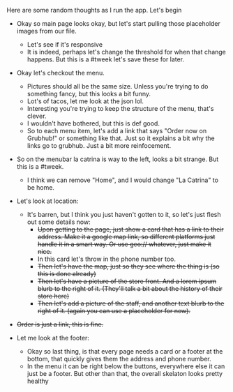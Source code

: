 Here are some random thoughts as I run the app.
Let's begin

* Okay so main page looks okay, but let's start pulling those placeholder images from our file.
	* Let's see if it's responsive 
	* It is indeed, perhaps let's change the threshold for when that change happens. But this is a #tweek let's save these for later.

* Okay let's checkout the menu.
	* Pictures should all be the same size. Unless you're trying to do something fancy, but this looks a bit funny.
	* Lot's of tacos, let me look at the json lol. 
	* Interesting you're trying to keep the structure of the menu, that's clever.
	* I wouldn't have bothered, but this is def good.
	* So to each menu item, let's add a link that says "Order now on Grubhub!" or something like that. Just so it explains a bit why the links go to grubhub. Just a bit more reinfocement.

* So on the menubar la catrina is way to the left, looks a bit strange. But this is a #tweek.
	* I think we can remove "Home", and I would change "La Catrina" to be home.

* Let's look at location: 
	* It's barren, but I think you just haven't gotten to it, so let's just flesh out some details now:
		* ~~Upon getting to the page, just show a card that has a link to their address. Make it a google map link, so different platforms just handle it in a smart way. Or use geo:// whatever, just make it nice.~~
		* In this card let's throw in the phone number too.
		* ~~Then let's have the map, just so they see where the thing is (so this is done already)~~
		* ~~Then let's have a picture of the store front. And a lorem ipsum blurb to the right of it. (They'll talk a bit about the history of their store here)~~
		* ~~Then let's add a picture of the staff, and another text blurb to the right of it. (again you can use a placeholder for now).~~

* ~~Order is just a link, this is fine.~~

* Let me look at the footer:
	* Okay so last thing, is that every page needs a card or a footer at the bottom, that quickly gives them the address and phone number.
	* In the menu it can be right below the buttons, everywhere else it can just be a footer. But other than that, the overall skelaton looks pretty healthy
